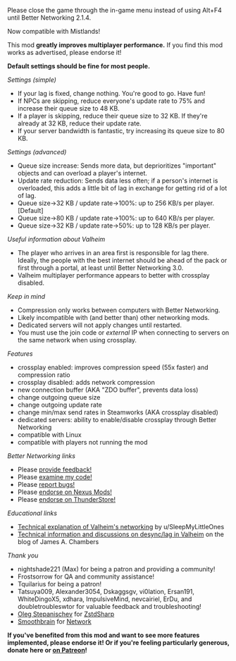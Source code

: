 Please close the game through the in-game menu instead of using Alt+F4 until Better Networking 2.1.4.

Now compatible with Mistlands!

This mod **greatly improves multiplayer performance.** If you find this mod works as advertised, please endorse it!

**Default settings should be fine for most people.**

_Settings (simple)_

* If your lag is fixed, change nothing. You're good to go. Have fun!
* If NPCs are skipping, reduce everyone's update rate to 75% and increase their queue size to 48 KB.
* If a player is skipping, reduce their queue size to 32 KB. If they're already at 32 KB, reduce their update rate.
* If your server bandwidth is fantastic, try increasing its queue size to 80 KB.

_Settings (advanced)_

* Queue size increase: Sends more data, but deprioritizes "important" objects and can overload a player's internet.
* Update rate reduction: Sends data less often; if a person's internet is overloaded, this adds a little bit of lag in exchange for getting rid of a lot of lag.
* Queue size->32 KB / update rate->100%: up to 256 KB/s per player. [Default]
* Queue size->80 KB / update rate->100%: up to 640 KB/s per player.
* Queue size->32 KB / update rate->50%: up to 128 KB/s per player.

_Useful information about Valheim_

* The player who arrives in an area first is responsible for lag there. Ideally, the people with the best internet should be ahead of the pack or first through a portal, at least until Better Networking 3.0.
* Valheim multiplayer performance appears to better with crossplay disabled.

_Keep in mind_

* Compression only works between computers with Better Networking.
* Likely incompatible with (and better than) other networking mods.
* Dedicated servers will not apply changes until restarted.
* You must use the join code or *external* IP when connecting to servers on the same network when using crossplay.

_Features_

* crossplay enabled: improves compression speed (55x faster) and compression ratio
* crossplay disabled: adds network compression
* new connection buffer (AKA "ZDO buffer", prevents data loss)
* change outgoing queue size
* change outgoing update rate
* change min/max send rates in Steamworks (AKA crossplay disabled)
* dedicated servers: ability to enable/disable crossplay through Better Networking
* compatible with Linux
* compatible with players not running the mod

_Better Networking links_

* Please [provide feedback!](https://www.nexusmods.com/valheim/mods/1570?tab=posts)
* Please [examine my code!](https://github.com/CW-Jesse/valheim-betternetworking)
* Please [report bugs!](https://github.com/CW-Jesse/valheim-betternetworking/issues)
* Please [endorse on Nexus Mods!](https://www.nexusmods.com/valheim/mods/1570)
* Please [endorse on ThunderStore!](https://valheim.thunderstore.io/package/CW_Jesse/BetterNetworking_Valheim/)

_Educational links_

* [Technical explanation of Valheim's networking](https://redd.it/mga1iw) by u/SleepMyLittleOnes
* [Technical information and discussions on desync/lag in Valheim](https://jamesachambers.com/revisiting-fixing-valheim-lag-modifying-send-receive-limits/) on the blog of James A. Chambers

_Thank you_

* nightshade221 (Max) for being a patron and providing a community!
* Frostsorrow for QA and community assistance!
* Tquilarius for being a patron!
* Tatsuya009, Alexander3054, Dskaggsgv, vi0lation, Ersan191, WhiteDingoX5, xdhara, ImpulsiveMind, nevcairiel, ErDu, and doubletroubleswtor for valuable feedback and troubleshooting!
* [Oleg Stepanischev](https://github.com/oleg-st) for [ZstdSharp](https://github.com/oleg-st/ZstdSharp)
* [Smoothbrain](https://valheim.thunderstore.io/package/Smoothbrain/) for [Network](https://valheim.thunderstore.io/package/Smoothbrain/Network/)

**If you've benefited from this mod and want to see more features implemented, please endorse it! Or if you're feeling particularly generous, donate here or [on Patreon](https://www.patreon.com/CW_Jesse)!**